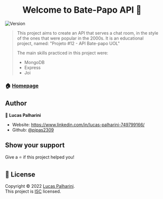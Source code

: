 <h1 align="center">Welcome to Bate-Papo API 👋</h1>
<p>
  <img alt="Version" src="https://img.shields.io/badge/version-1.0.0-blue.svg?cacheSeconds=2592000" />
</p>

> This project aims to create an API that serves a chat room, in the style of the ones that were popular in the 2000s.
> It is an educational project, named: "Projeto #12 - API Bate-papo UOL"
> 
> The main skills practiced in this project were:
> - MongoDB
> - Express
> - Joi

### 🏠 [Homepage](https://github.com/pipas2309/projeto12-batepapo-uol-api#readme)

## Author

👤 **Lucas Palharini**

* Website: https://www.linkedin.com/in/lucas-palharini-749799166/
* Github: [@pipas2309](https://github.com/pipas2309)

## Show your support

Give a ⭐️ if this project helped you!

## 📝 License

Copyright © 2022 [Lucas Palharini](https://github.com/pipas2309).<br />
This project is [ISC](https://github.com/pipas2309/projeto12-batepapo-uol-api/blob/master/LICENSE) licensed.
